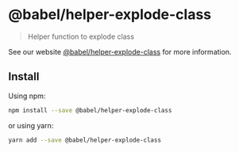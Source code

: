 # @babel/helper-explode-class

> Helper function to explode class

See our website [@babel/helper-explode-class](https://new.babeljs.io/docs/en/next/babel-helper-explode-class.html) for more information.

## Install

Using npm:

```sh
npm install --save @babel/helper-explode-class
```

or using yarn:

```sh
yarn add --save @babel/helper-explode-class
```
